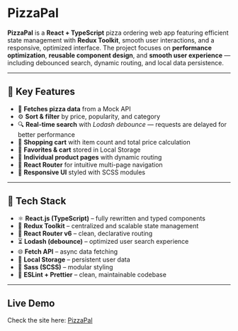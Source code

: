 # PizzaPal

**PizzaPal** is a **React + TypeScript** pizza ordering web app featuring efficient state management with **Redux Toolkit**, smooth user interactions, and a responsive, optimized interface. 
The project focuses on **performance optimization**, **reusable component design**, and **smooth user experience** — including debounced search, dynamic routing, and local data persistence.

---

## 🚀 Key Features

- 🍕 **Fetches pizza data** from a Mock API  
- ⚙️ **Sort & filter** by price, popularity, and category  
- 🔍 **Real-time search** with *Lodash debounce* — requests are delayed for better performance  
- 🛒 **Shopping cart** with item count and total price calculation  
- 💾 **Favorites & cart** stored in Local Storage  
- 📄 **Individual product pages** with dynamic routing  
- 🧭 **React Router** for intuitive multi-page navigation  
- 🎨 **Responsive UI** styled with SCSS modules  

---

## 🧠 Tech Stack

- ⚛️ **React.js (TypeScript)** – fully rewritten and typed components  
- 🧰 **Redux Toolkit** – centralized and scalable state management  
- 🧭 **React Router v6** – clean, declarative routing  
- ⏳ **Lodash (debounce)** – optimized user search experience  
- 🌐 **Fetch API** – async data fetching  
- 💾 **Local Storage** – persistent user data  
- 🎨 **Sass (SCSS)** – modular styling  
- 🧹 **ESLint + Prettier** – clean, maintainable codebase  

---

## Live Demo

Check the site here: [PizzaPal](https://nazarkindz.github.io/PizzaPal/)  
